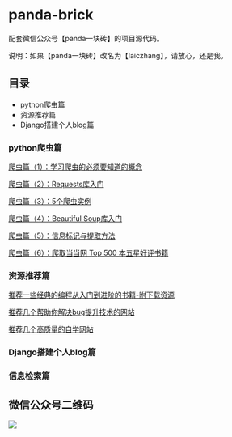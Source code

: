 # panda-brick
配套微信公众号【panda一块砖】的项目源代码。

说明：如果【panda一块砖】改名为【laiczhang】，请放心，还是我。

## 目录

- python爬虫篇
- 资源推荐篇
- Django搭建个人blog篇



### python爬虫篇

[爬虫篇（1）：学习爬虫的必须要知道的概念](https://mp.weixin.qq.com/s/sKUm6GiNHD12OMde2TQNMA)

[爬虫篇（2）：Requests库入门](https://mp.weixin.qq.com/s/ShFDE59QMUYjFvaRqcyWfw)

[爬虫篇（3）：5个爬虫实例](https://mp.weixin.qq.com/s/GLTfkIoQ7pCX123IqlO4bw)

[爬虫篇（4）：Beautiful Soup库入门](https://mp.weixin.qq.com/s/-l8rZmaxxARR6WtimHf6Zw)

[爬虫篇（5）：信息标记与提取方法](https://mp.weixin.qq.com/s/dDe8GXx-ooOrIEgejd3USg)

[爬虫篇（6）：爬取当当网 Top 500 本五星好评书籍](https://mp.weixin.qq.com/s/QP4ngKmbNXS8_AlKqcEH_Q)


### 资源推荐篇

[推荐一些经典的编程从入门到进阶的书籍-附下载资源](https://mp.weixin.qq.com/s/Mxx3TRT0rEWyrtZHYtYpaw)

[推荐几个帮助你解决bug提升技术的网站](https://mp.weixin.qq.com/s/qjR1mcaFtmr_e0-hUfWD1g)

[推荐几个高质量的自学网站](https://mp.weixin.qq.com/s/R6AGvFYchVB6nbUu2jo-CQ)



### Django搭建个人blog篇


### 信息检索篇

## 微信公众号二维码

<img src=http://39.96.24.63/wp-content/uploads/2019/06/export1559829285250.jpg>

